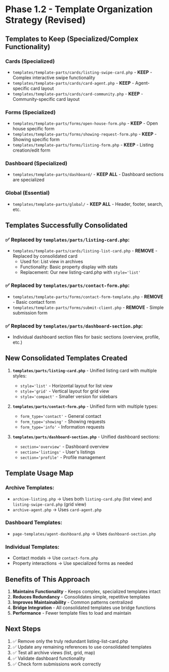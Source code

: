 # Phase 1.2 - Template Organization Strategy (Revised)

## Templates to Keep (Specialized/Complex Functionality)

### Cards (Specialized)
- `templates/template-parts/cards/listing-swipe-card.php` - **KEEP** - Complex interactive swipe functionality
- `templates/template-parts/cards/card-agent.php` - **KEEP** - Agent-specific card layout
- `templates/template-parts/cards/card-community.php` - **KEEP** - Community-specific card layout

### Forms (Specialized) 
- `templates/template-parts/forms/open-house-form.php` - **KEEP** - Open house specific form
- `templates/template-parts/forms/showing-request-form.php` - **KEEP** - Showing specific form  
- `templates/template-parts/forms/listing-form.php` - **KEEP** - Listing creation/edit form

### Dashboard (Specialized)
- `templates/template-parts/dashboard/` - **KEEP ALL** - Dashboard sections are specialized

### Global (Essential)
- `templates/template-parts/global/` - **KEEP ALL** - Header, footer, search, etc.

## Templates Successfully Consolidated

### ✅ Replaced by `templates/parts/listing-card.php`:
- `templates/template-parts/cards/listing-list-card.php` - **REMOVE** - Replaced by consolidated card
  - Used for: List view in archives
  - Functionality: Basic property display with stats
  - Replacement: Our new listing-card.php with `style='list'`

### ✅ Replaced by `templates/parts/contact-form.php`:
- `templates/template-parts/forms/contact-form-template.php` - **REMOVE** - Basic contact form
- `templates/template-parts/forms/submit-client.php` - **REMOVE** - Simple submission form

### ✅ Replaced by `templates/parts/dashboard-section.php`:
- Individual dashboard section files for basic sections (overview, profile, etc.)

## New Consolidated Templates Created

1. **`templates/parts/listing-card.php`** - Unified listing card with multiple styles:
   - `style='list'` - Horizontal layout for list view
   - `style='grid'` - Vertical layout for grid view  
   - `style='compact'` - Smaller version for sidebars

2. **`templates/parts/contact-form.php`** - Unified form with multiple types:
   - `form_type='contact'` - General contact
   - `form_type='showing'` - Showing requests
   - `form_type='info'` - Information requests

3. **`templates/parts/dashboard-section.php`** - Unified dashboard sections:
   - `section='overview'` - Dashboard overview
   - `section='listings'` - User's listings
   - `section='profile'` - Profile management

## Template Usage Map

### Archive Templates:
- `archive-listing.php` → Uses both `listing-card.php` (list view) and `listing-swipe-card.php` (grid view)
- `archive-agent.php` → Uses `card-agent.php`

### Dashboard Templates:
- `page-templates/agent-dashboard.php` → Uses `dashboard-section.php`

### Individual Templates:
- Contact modals → Use `contact-form.php`
- Property interactions → Use specialized forms as needed

## Benefits of This Approach

1. **Maintains Functionality** - Keeps complex, specialized templates intact
2. **Reduces Redundancy** - Consolidates simple, repetitive templates  
3. **Improves Maintainability** - Common patterns centralized
4. **Bridge Integration** - All consolidated templates use bridge functions
5. **Performance** - Fewer template files to load and maintain

## Next Steps

1. ✅ Remove only the truly redundant listing-list-card.php
2. ✅ Update any remaining references to use consolidated templates
3. ✅ Test all archive views (list, grid, map)
4. ✅ Validate dashboard functionality
5. ✅ Check form submissions work correctly

